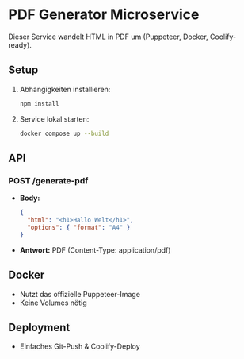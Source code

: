 # PDF Generator Microservice

Dieser Service wandelt HTML in PDF um (Puppeteer, Docker, Coolify-ready).

## Setup

1. Abhängigkeiten installieren:
   ```bash
   npm install
   ```
2. Service lokal starten:
   ```bash
   docker compose up --build
   ```

## API

### POST /generate-pdf
- **Body:**
  ```json
  {
    "html": "<h1>Hallo Welt</h1>",
    "options": { "format": "A4" }
  }
  ```
- **Antwort:** PDF (Content-Type: application/pdf)

## Docker
- Nutzt das offizielle Puppeteer-Image
- Keine Volumes nötig

## Deployment
- Einfaches Git-Push & Coolify-Deploy 